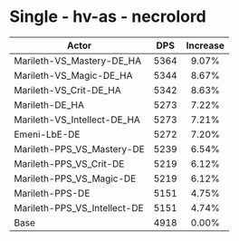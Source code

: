 # Single - hv-as - necrolord
| Actor | DPS | Increase |
|---|:---:|:---:|
|Marileth-VS_Mastery-DE_HA|5364|9.07%|
|Marileth-VS_Magic-DE_HA|5344|8.67%|
|Marileth-VS_Crit-DE_HA|5342|8.63%|
|Marileth-DE_HA|5273|7.22%|
|Marileth-VS_Intellect-DE_HA|5273|7.21%|
|Emeni-LbE-DE|5272|7.20%|
|Marileth-PPS_VS_Mastery-DE|5239|6.54%|
|Marileth-PPS_VS_Crit-DE|5219|6.12%|
|Marileth-PPS_VS_Magic-DE|5219|6.12%|
|Marileth-PPS-DE|5151|4.75%|
|Marileth-PPS_VS_Intellect-DE|5151|4.74%|
|Base|4918|0.00%|
